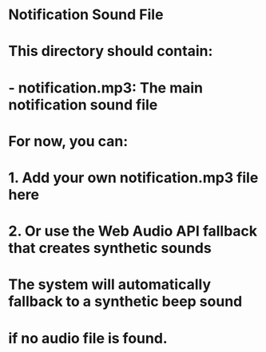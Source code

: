 # Notification Sound File
# 
# This directory should contain:
# - notification.mp3: The main notification sound file
# 
# For now, you can:
# 1. Add your own notification.mp3 file here
# 2. Or use the Web Audio API fallback that creates synthetic sounds
# 
# The system will automatically fallback to a synthetic beep sound
# if no audio file is found.
